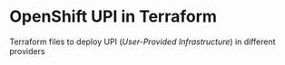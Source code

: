 # OpenShift UPI in Terraform
Terraform files to deploy UPI (*User-Provided Infrastructure*) in different providers